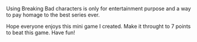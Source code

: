 Using Breaking Bad characters is only for entertainment purpose and a way to pay homage to the best series ever.

Hope everyone enjoys this mini game I created.
Make it throught to 7 points to beat this game.
Have fun!
